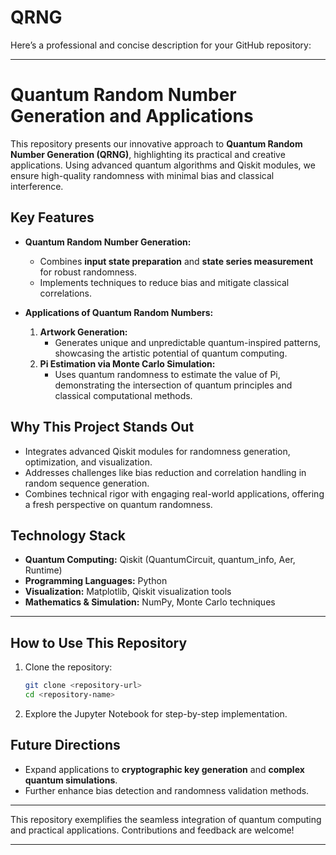 # QRNG
Here’s a professional and concise description for your GitHub repository:

---

# **Quantum Random Number Generation and Applications**  

This repository presents our innovative approach to **Quantum Random Number Generation (QRNG)**, highlighting its practical and creative applications. Using advanced quantum algorithms and Qiskit modules, we ensure high-quality randomness with minimal bias and classical interference.  

## **Key Features**
- **Quantum Random Number Generation:**
  - Combines **input state preparation** and **state series measurement** for robust randomness.
  - Implements techniques to reduce bias and mitigate classical correlations.  

- **Applications of Quantum Random Numbers:**
  1. **Artwork Generation:**  
     - Generates unique and unpredictable quantum-inspired patterns, showcasing the artistic potential of quantum computing.  
  2. **Pi Estimation via Monte Carlo Simulation:**  
     - Uses quantum randomness to estimate the value of Pi, demonstrating the intersection of quantum principles and classical computational methods.

## **Why This Project Stands Out**
- Integrates advanced Qiskit modules for randomness generation, optimization, and visualization.  
- Addresses challenges like bias reduction and correlation handling in random sequence generation.  
- Combines technical rigor with engaging real-world applications, offering a fresh perspective on quantum randomness.  

## **Technology Stack**
- **Quantum Computing:** Qiskit (QuantumCircuit, quantum_info, Aer, Runtime)  
- **Programming Languages:** Python  
- **Visualization:** Matplotlib, Qiskit visualization tools  
- **Mathematics & Simulation:** NumPy, Monte Carlo techniques  

---

## **How to Use This Repository**
1. Clone the repository:  
   ```bash
   git clone <repository-url>
   cd <repository-name>
   ```

3. Explore the Jupyter Notebook for step-by-step implementation.  

## **Future Directions**
- Expand applications to **cryptographic key generation** and **complex quantum simulations**.  
- Further enhance bias detection and randomness validation methods.

---

This repository exemplifies the seamless integration of quantum computing and practical applications. Contributions and feedback are welcome!

--- 

